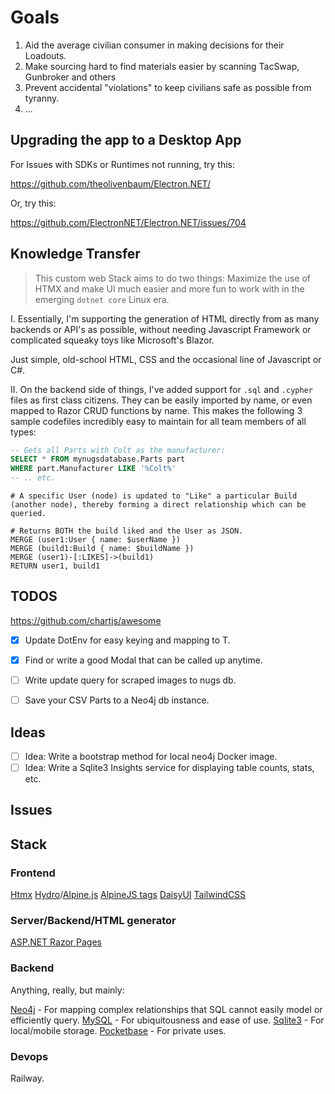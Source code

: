 # Goals

1. Aid the average civilian consumer in making decisions for their Loadouts.
2. Make sourcing hard to find materials easier by scanning TacSwap, Gunbroker and others
3. Prevent accidental "violations" to keep civilians safe as possible from tyranny.
4. ...

## Upgrading the app to a Desktop App

For Issues with SDKs or Runtimes not running, try this:

https://github.com/theolivenbaum/Electron.NET/

Or, try this:

https://github.com/ElectronNET/Electron.NET/issues/704

## Knowledge Transfer

> This custom web Stack aims to do two things: Maximize the use of HTMX and make UI much easier and more fun to work
> with in the emerging `dotnet core` Linux era.

I. Essentially, I'm supporting the generation of HTML directly from as many backends or API's as possible, without
needing Javascript Framework or complicated squeaky toys like Microsoft's Blazor.

Just simple, old-school HTML, CSS and the occasional line of Javascript or C#.

II. On the backend side of things, I've added support for `.sql` and `.cypher` files as first class citizens. They can
be easily imported by name, or even mapped to Razor CRUD functions by name. This makes the following 3 sample codefiles
incredibly easy to maintain for all team members of all types:

``` sql
-- Gets all Parts with Colt as the manufacturer:
SELECT * FROM mynugsdatabase.Parts part
WHERE part.Manufacturer LIKE '%Colt%'
-- .. etc.

```

``` cypher
# A specific User (node) is updated to "Like" a particular Build (another node), thereby forming a direct relationship which can be queried.  

# Returns BOTH the build liked and the User as JSON.
MERGE (user1:User { name: $userName })
MERGE (build1:Build { name: $buildName })
MERGE (user1)-[:LIKES]->(build1)
RETURN user1, build1
```

## TODOS

https://github.com/chartjs/awesome

- [x] Update DotEnv for easy keying and mapping to T.
- [x] Find or write a good Modal that can be called up anytime.
- [ ] Write update query for scraped images to nugs db.
- [ ] Save your CSV Parts to a Neo4j db instance.


## Ideas

- [ ] Idea: Write a bootstrap method for local neo4j Docker image.
- [ ] Idea: Write a Sqlite3 Insights service for displaying table counts, stats, etc.

## Issues

## Stack

### Frontend
[Htmx](htmx.org)
[Hydro](usehydro.dev)/[Alpine.js](alpinejs.dev)
[AlpineJS tags](https://github.com/alexzeitler/Alpine.TagHelpers)
[DaisyUI](https://daisyui.com/)
[TailwindCSS](https://tailwindcss.com/)

### Server/Backend/HTML generator
[ASP.NET Razor Pages](https://www.learnrazorpages.com/)

### Backend

Anything, really, but mainly:

[Neo4j]() - For mapping complex relationships that SQL cannot easily model or efficiently query.
[MySQL]() - For ubiquitousness and ease of use.
[Sqlite3]() - For local/mobile storage.
[Pocketbase]() - For private uses.

### Devops

Railway.
